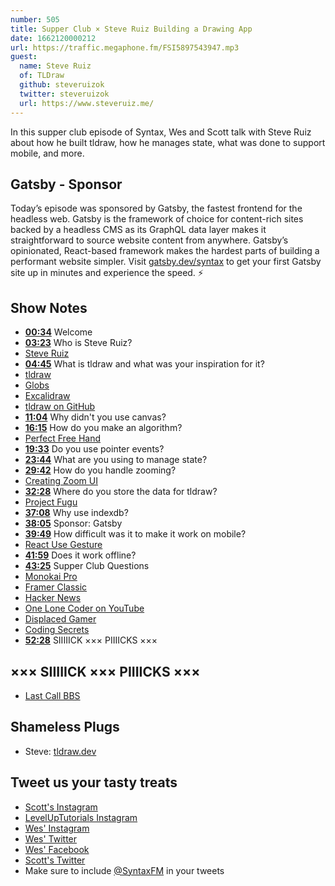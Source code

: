 ```yaml
---
number: 505
title: Supper Club × Steve Ruiz Building a Drawing App
date: 1662120000212
url: https://traffic.megaphone.fm/FSI5897543947.mp3
guest:
  name: Steve Ruiz
  of: TLDraw
  github: steveruizok
  twitter: steveruizok
  url: https://www.steveruiz.me/
---
```


In this supper club episode of Syntax, Wes and Scott talk with Steve Ruiz about how he built tldraw, how he manages state, what was done to support mobile, and more.

## Gatsby - Sponsor

Today’s episode was sponsored by Gatsby, the fastest frontend for the headless web. Gatsby is the framework of choice for content-rich sites backed by a headless CMS as its GraphQL data layer makes it straightforward to source website content from anywhere. Gatsby’s opinionated, React-based framework makes the hardest parts of building a performant website simpler. Visit [gatsby.dev/syntax](https://gatsby.dev/syntaxfm) to get your first Gatsby site up in minutes and experience the speed. ⚡️

## Show Notes

- **[00:34](#t=00:34)** Welcome
- **[03:23](#t=03:23)** Who is Steve Ruiz?
- [Steve Ruiz](https://www.steveruiz.me/)
- **[04:45](#t=04:45)** What is tldraw and what was your inspiration for it?
- [tldraw](https://www.tldraw.com)
- [Globs](https://www.globs.design)
- [Excalidraw](https://excalidraw.com)
- [tldraw on GitHub](https://github.com/tldraw/tldraw)
- **[11:04](#t=11:04)** Why didn't you use canvas?
- **[16:15](#t=16:15)** How do you make an algorithm?
- [Perfect Free Hand](https://github.com/steveruizok/perfect-freehand)
- **[19:33](#t=19:33)** Do you use pointer events?
- **[23:44](#t=23:44)** What are you using to manage state?
- **[29:42](#t=29:42)** How do you handle zooming?
- [Creating Zoom UI](https://www.steveruiz.me/posts/zoom-ui)
- **[32:28](#t=32:28)** Where do you store the data for tldraw?
- [Project Fugu](https://developers.google.com/codelabs/project-fugu#0)
- **[37:08](#t=37:08)** Why use indexdb?
- **[38:05](#t=38:05)** Sponsor: Gatsby
- **[39:49](#t=39:49)** How difficult was it to make it work on mobile?
- [React Use Gesture](https://www.npmjs.com/package/react-use-gesture)
- **[41:59](#t=41:59)** Does it work offline?
- **[43:25](#t=43:25)** Supper Club Questions
- [Monokai Pro](https://monokai.pro)
- [Framer Classic](https://classic.framerbook.com)
- [Hacker News](https://news.ycombinator.com)
- [One Lone Coder on YouTube](https://www.youtube.com/c/javidx9)
- [Displaced Gamer](https://www.youtube.com/channel/UCWoSKWs8h6lFdiEDAjuIfpA)
- [Coding Secrets](https://www.youtube.com/c/CodingSecrets)
- **[52:28](#t=52:28)** SIIIIICK ××× PIIIICKS ×××

## ××× SIIIIICK ××× PIIIICKS ×××

- [Last Call BBS](https://store.steampowered.com/app/1511780/Last_Call_BBS/)

## Shameless Plugs

- Steve: [tldraw.dev](https://www.tldraw.dev)

## Tweet us your tasty treats

- [Scott's Instagram](https://www.instagram.com/stolinski/)
- [LevelUpTutorials Instagram](https://www.instagram.com/LevelUpTutorials/)
- [Wes' Instagram](https://www.instagram.com/wesbos/)
- [Wes' Twitter](https://twitter.com/wesbos)
- [Wes' Facebook](https://www.facebook.com/wesbos.developer)
- [Scott's Twitter](https://twitter.com/stolinski)
- Make sure to include [@SyntaxFM](https://twitter.com/SyntaxFM) in your tweets
